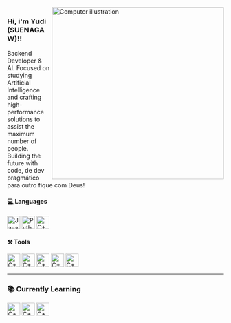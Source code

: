 <img src="https://static.vecteezy.com/system/resources/previews/010/794/340/non_2x/blue-artificial-intelligence-technology-circuit-file-free-png.png" alt="Computer illustration" width="400px" align="right" />

### Hi, i'm Yudi (SUENAGAW)!!

Backend Developer & AI. 
Focused on studying Artificial Intelligence and crafting high-performance solutions to assist the maximum number of people.
Building the future with code, de dev pragmático para outro fique com Deus!



#### 💻 Languages
<a href="https://www.java.com/pt-BR/"><img aligm="center" alt="Java" heigth="20" width="30" src="https://cdn.jsdelivr.net/gh/devicons/devicon@latest/icons/java/java-original.svg" /></a>
<a href="https://www.python.org/"><img aligm="center" alt="Python" heigth="20" width="30" src="https://cdn.jsdelivr.net/gh/devicons/devicon@latest/icons/python/python-original.svg" /></a> 
<a href="https://isocpp.org/"><img aligm="center" alt="C++" heigth="20" width="30" src="https://cdn.jsdelivr.net/gh/devicons/devicon@latest/icons/cplusplus/cplusplus-original.svg" /></a> 


#### ⚒️ Tools
<a href="https://insomnia.rest/"><img aligm="center" alt="C++" heigth="20" width="30" src="https://cdn.jsdelivr.net/gh/devicons/devicon@latest/icons/insomnia/insomnia-original.svg" /></a> 
<a href="https://pytorch.org/"><img aligm="center" alt="C++" heigth="20" width="30" src="https://cdn.jsdelivr.net/gh/devicons/devicon@latest/icons/pytorch/pytorch-original.svg" /></a> 
<a href="https://huggingface.co/"><img aligm="center" alt="C++" heigth="20" width="30" src="https://huggingface.co/datasets/huggingface/brand-assets/resolve/main/hf-logo-pirate.png?download=true" /></a> 
<a href="https://pypi.org/project/transformers/"><img aligm="center" alt="C++" heigth="20" width="30" src="https://cdn.jsdelivr.net/gh/devicons/devicon@latest/icons/pypi/pypi-original.svg" /></a> 
<a href="https://openai.com/api/"><img aligm="center" alt="C++" heigth="20" width="30" src="https://img.icons8.com/ios11/512/FFFFFF/chatgpt.png" /></a> 

---

### 📚 Currently Learning
<a href="https://github.com/Yudisssss/API_RickEndMorth"><img aligm="center" alt="C++" heigth="20" width="30" src="https://cdn-icons-png.flaticon.com/512/10169/10169724.png" /></a>
<a href="https://www.docker.com/"><img aligm="center" alt="C++" heigth="20" width="30" src="https://cdn.jsdelivr.net/gh/devicons/devicon@latest/icons/docker/docker-original.svg" /></a>
<a href="https://openai.com/"><img aligm="center" alt="C++" heigth="20" width="30" src="https://icons.veryicon.com/png/o/education-technology/blue-gray-solid-blend-icon/artificial-intelligence-5.png" /></a>

